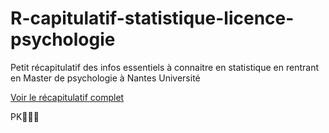 # R-capitulatif-statistique-licence-psychologie
Petit récapitulatif des infos essentiels à connaitre en statistique en rentrant en Master de psychologie à Nantes Université

[Voir le récapitulatif complet](Récap%20minimum%20stats.md)

PK
